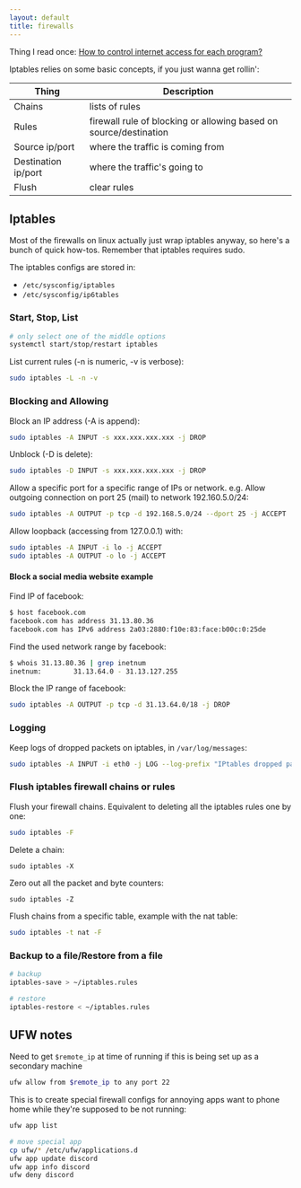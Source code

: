 ```yaml
---
layout: default
title: firewalls
---
```


Thing I read once: [How to control internet access for each program?](https://askubuntu.com/questions/45072/how-to-control-internet-access-for-each-program)

Iptables relies on some basic concepts, if you just wanna get rollin':

|Thing|Description|
---|---
|Chains|lists of rules|
|Rules|firewall rule of blocking or allowing based on source/destination|
|Source ip/port|where the traffic is coming from|
|Destination ip/port|where the traffic's going to|
|Flush|clear rules|

## Iptables

Most of the firewalls on linux actually just wrap iptables anyway, so here's a bunch of quick how-tos. Remember that iptables requires sudo.

The iptables configs are stored in:
- `/etc/sysconfig/iptables`
- `/etc/sysconfig/ip6tables`

### Start, Stop, List
```bash
# only select one of the middle options
systemctl start/stop/restart iptables
```

List current rules (-n is numeric, -v is verbose):
```bash
sudo iptables -L -n -v
```

### Blocking and Allowing
Block an IP address (-A is append):

```bash
sudo iptables -A INPUT -s xxx.xxx.xxx.xxx -j DROP
```

Unblock (-D is delete):
```bash
sudo iptables -D INPUT -s xxx.xxx.xxx.xxx -j DROP
```

Allow a specific port for a specific range of IPs or network. e.g. Allow outgoing connection on port 25 (mail) to network 192.160.5.0/24:

```bash
sudo iptables -A OUTPUT -p tcp -d 192.168.5.0/24 --dport 25 -j ACCEPT
```

Allow loopback (accessing from 127.0.0.1) with:
```bash
sudo iptables -A INPUT -i lo -j ACCEPT
sudo iptables -A OUTPUT -o lo -j ACCEPT
```

#### Block a social media website example

Find IP of facebook:
```bash
$ host facebook.com
facebook.com has address 31.13.80.36
facebook.com has IPv6 address 2a03:2880:f10e:83:face:b00c:0:25de
```

Find the used network range by facebook:
```bash
$ whois 31.13.80.36 | grep inetnum
inetnum:        31.13.64.0 - 31.13.127.255
```

Block the IP range of facebook:
```bash
sudo iptables -A OUTPUT -p tcp -d 31.13.64.0/18 -j DROP
```

### Logging

Keep logs of dropped packets on iptables, in `/var/log/messages`:
```bash
sudo iptables -A INPUT -i eth0 -j LOG --log-prefix "IPtables dropped packets:"
```

### Flush iptables firewall chains or rules
Flush your firewall chains. Equivalent to deleting all the iptables rules one by one:
```bash
sudo iptables -F
```

Delete a chain:
```
sudo iptables -X
```

Zero out all the packet and byte counters:
```
sudo iptables -Z
```

Flush chains from a specific table, example with the nat table:
```bash
sudo iptables -t nat -F
```

### Backup to a file/Restore from a file
```bash
# backup
iptables-save > ~/iptables.rules

# restore
iptables-restore < ~/iptables.rules
```

## UFW notes
Need to get `$remote_ip` at time of running if this is being set up as a secondary machine
```bash
ufw allow from $remote_ip to any port 22
```

This is to create special firewall configs for annoying apps want to phone home while they're supposed to be not running:
```bash
ufw app list

# move special app 
cp ufw/* /etc/ufw/applications.d
ufw app update discord
ufw app info discord
ufw deny discord
```
